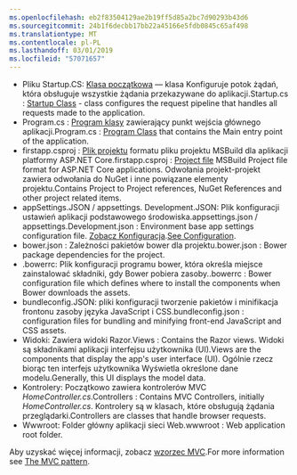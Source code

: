 ```yaml
---
ms.openlocfilehash: eb2f83504129ae2b19ff5d85a2bc7d90293b43d6
ms.sourcegitcommit: 24b1f6decbb17bb22a45166e5fdb0845c65af498
ms.translationtype: MT
ms.contentlocale: pl-PL
ms.lasthandoff: 03/01/2019
ms.locfileid: "57071657"
---
```

* <span data-ttu-id="c8067-101">Pliku Startup.CS: [Klasa początkowa](xref:fundamentals/startup) — klasa Konfiguruje potok żądań, która obsługuje wszystkie żądania przekazywane do aplikacji.</span><span class="sxs-lookup"><span data-stu-id="c8067-101">Startup.cs : [Startup Class](xref:fundamentals/startup) - class configures the request pipeline that handles all requests made to the application.</span></span>
* <span data-ttu-id="c8067-102">Program.cs : [Program klasy](xref:fundamentals/index) zawierający punkt wejścia głównego aplikacji.</span><span class="sxs-lookup"><span data-stu-id="c8067-102">Program.cs : [Program Class](xref:fundamentals/index) that contains the Main entry point of the application.</span></span>
* <span data-ttu-id="c8067-103">firstapp.csproj : [Plik projektu](/dotnet/articles/core/preview3/tools/csproj) formatu pliku projektu MSBuild dla aplikacji platformy ASP.NET Core.</span><span class="sxs-lookup"><span data-stu-id="c8067-103">firstapp.csproj : [Project file](/dotnet/articles/core/preview3/tools/csproj) MSBuild Project file format for ASP.NET Core applications.</span></span> <span data-ttu-id="c8067-104">Odwołania projekt-projekt zawiera odwołania do NuGet i inne powiązane elementy projektu.</span><span class="sxs-lookup"><span data-stu-id="c8067-104">Contains Project to Project references, NuGet References and other project related items.</span></span>
* <span data-ttu-id="c8067-105">appSettings.JSON / appsettings. Development.JSON: Plik konfiguracji ustawień aplikacji podstawowego środowiska.</span><span class="sxs-lookup"><span data-stu-id="c8067-105">appsettings.json / appsettings.Development.json : Environment base app settings configuration file.</span></span> <span data-ttu-id="c8067-106">[Zobacz Konfiguracja](xref:fundamentals/configuration/index).</span><span class="sxs-lookup"><span data-stu-id="c8067-106">[See Configuration](xref:fundamentals/configuration/index).</span></span>
* <span data-ttu-id="c8067-107">bower.json : Zależności pakietów bower dla projektu.</span><span class="sxs-lookup"><span data-stu-id="c8067-107">bower.json : Bower package dependencies for the project.</span></span>
* <span data-ttu-id="c8067-108">.bowerrc: Plik konfiguracji programu bower, która określa miejsce zainstalować składniki, gdy Bower pobiera zasoby.</span><span class="sxs-lookup"><span data-stu-id="c8067-108">.bowerrc : Bower configuration file which defines where to install the components when Bower downloads the assets.</span></span>
* <span data-ttu-id="c8067-109">bundleconfig.JSON: pliki konfiguracji tworzenie pakietów i minifikacja frontonu zasoby języka JavaScript i CSS.</span><span class="sxs-lookup"><span data-stu-id="c8067-109">bundleconfig.json : configuration files for bundling and minifying front-end JavaScript and CSS assets.</span></span>
* <span data-ttu-id="c8067-110">Widoki: Zawiera widoki Razor.</span><span class="sxs-lookup"><span data-stu-id="c8067-110">Views : Contains the Razor views.</span></span> <span data-ttu-id="c8067-111">Widoki są składnikami aplikacji interfejsu użytkownika (UI).</span><span class="sxs-lookup"><span data-stu-id="c8067-111">Views are the components that display the app's user interface (UI).</span></span> <span data-ttu-id="c8067-112">Ogólnie rzecz biorąc ten interfejs użytkownika Wyświetla określone dane modelu.</span><span class="sxs-lookup"><span data-stu-id="c8067-112">Generally, this UI displays the model data.</span></span>
* <span data-ttu-id="c8067-113">Kontrolery: Początkowo zawiera kontrolerów MVC *HomeController.cs*.</span><span class="sxs-lookup"><span data-stu-id="c8067-113">Controllers : Contains MVC Controllers, initially *HomeController.cs*.</span></span> <span data-ttu-id="c8067-114">Kontrolery są w klasach, które obsługują żądania przeglądarki.</span><span class="sxs-lookup"><span data-stu-id="c8067-114">Controllers are classes that handle browser requests.</span></span>
* <span data-ttu-id="c8067-115">Wwwroot: Folder główny aplikacji sieci Web.</span><span class="sxs-lookup"><span data-stu-id="c8067-115">wwwroot : Web application root folder.</span></span>

<span data-ttu-id="c8067-116">Aby uzyskać więcej informacji, zobacz [wzorzec MVC](xref:mvc/overview).</span><span class="sxs-lookup"><span data-stu-id="c8067-116">For more information see [The MVC pattern](xref:mvc/overview).</span></span>
